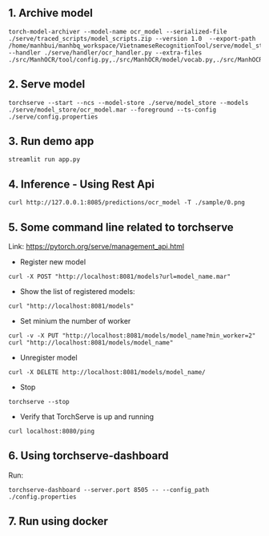 ## 1. Archive model
```
torch-model-archiver --model-name ocr_model --serialized-file ./serve/traced_scripts/model_scripts.zip --version 1.0  --export-path /home/manhbui/manhbq_workspace/VietnameseRecognitionTool/serve/model_store --handler ./serve/handler/ocr_handler.py --extra-files ./src/ManhOCR/tool/config.py,./src/ManhOCR/model/vocab.py,./src/ManhOCR/config/base.yml,./serve/traced_scripts/model_scripts/cnn_model.pt,./serve/traced_scripts/model_scripts/decoder_model.pt,./serve/traced_scripts/model_scripts/encoder_model.pt
```

## 2. Serve model
```
torchserve --start --ncs --model-store ./serve/model_store --models ./serve/model_store/ocr_model.mar --foreground --ts-config ./serve/config.properties
```
## 3. Run demo app
```
streamlit run app.py
```


## 4. Inference - Using Rest Api
```
curl http://127.0.0.1:8085/predictions/ocr_model -T ./sample/0.png
```


## 5. Some command line related to torchserve 
Link: https://pytorch.org/serve/management_api.html
- Register new model
```
curl -X POST "http://localhost:8081/models?url=model_name.mar"
```
- Show the list of registered models:
```
curl "http://localhost:8081/models"
```
- Set minium the number of worker
```
curl -v -X PUT "http://localhost:8081/models/model_name?min_worker=2"
curl "http://localhost:8081/models/model_name"
```
- Unregister model
```
curl -X DELETE http://localhost:8081/models/model_name/
```
- Stop
```
torchserve --stop
```
- Verify that TorchServe is up and running
```
curl localhost:8080/ping
```

## 6. Using torchserve-dashboard
Run: 
```
torchserve-dashboard --server.port 8505 -- --config_path ./config.properties
```

## 7. Run using docker
